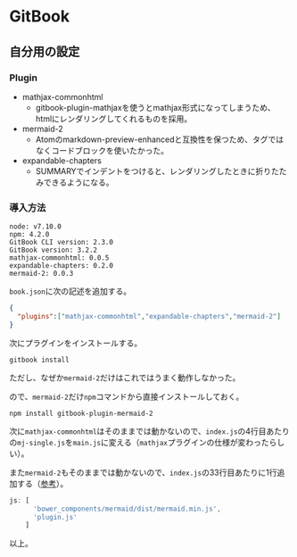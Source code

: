 # GitBook

## 自分用の設定

### Plugin

* mathjax-commonhtml
  * gitbook-plugin-mathjaxを使うとmathjax形式になってしまうため、htmlにレンダリングしてくれるものを採用。
* mermaid-2
  * Atomのmarkdown-preview-enhancedと互換性を保つため、タグではなくコードブロックを使いたかった。
* expandable-chapters
  * SUMMARYでインデントをつけると、レンダリングしたときに折りたたみできるようになる。

### 導入方法

```
node: v7.10.0
npm: 4.2.0
GitBook CLI version: 2.3.0
GitBook version: 3.2.2
mathjax-commonhtml: 0.0.5
expandable-chapters: 0.2.0
mermaid-2: 0.0.3
```

`book.json`に次の記述を追加する。

```json
{
  "plugins":["mathjax-commonhtml","expandable-chapters","mermaid-2"]
}
```

次にプラグインをインストールする。

```
gitbook install
```

ただし、なぜか`mermaid-2`だけはこれではうまく動作しなかった。

ので、`mermaid-2`だけ`npm`コマンドから直接インストールしておく。

```
npm install gitbook-plugin-mermaid-2
```

次に`mathjax-commonhtml`はそのままでは動かないので、`index.js`の4行目あたりの`mj-single.js`を`main.js`に変える（`mathjax`プラグインの仕様が変わったらしい）。

また`mermaid-2`もそのままでは動かないので、`index.js`の33行目あたりに1行追加する（[参考](http://shingaki.me/web/%E3%83%AD%E3%83%BC%E3%82%AB%E3%83%AB%E3%81%ABgitbook%E3%81%AE%E7%92%B0%E5%A2%83%E3%82%92%E6%A7%8B%E7%AF%89%E3%81%97%E3%81%A6mermaid-js%E3%82%92%E3%83%97%E3%83%A9%E3%82%B0%E3%82%A4%E3%83%B3%E3%81%A7/)）。

```js
js: [
      'bower_components/mermaid/dist/mermaid.min.js',
      'plugin.js'
    ]
```

以上。

